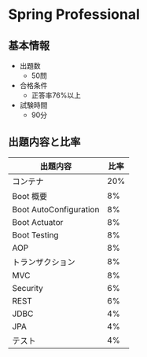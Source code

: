 # Spring Professional
## 基本情報
* 出題数
    * 50問
* 合格条件
    * 正答率76%以上
* 試験時間
    * 90分

## 出題内容と比率

|        出題内容        | 比率 |
| ---------------------- | ---- |
| コンテナ               | 20%  |
| Boot 概要              | 8%   |
| Boot AutoConfiguration | 8%   |
| Boot Actuator          | 8%   |
| Boot Testing           | 8%   |
| AOP                    | 8%   |
| トランザクション       | 8%   |
| MVC                    | 8%   |
| Security               | 6%   |
| REST                   | 6%   |
| JDBC                   | 4%   |
| JPA                    | 4%   |
| テスト                 | 4%   |
